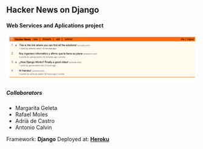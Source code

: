 ## Hacker News on Django
#### Web Services and Aplications project

![Hacker News principal](img/im1.png)

##### Collaborators

+ Margarita Geleta
+ Rafael Moles
+ Adrià de Castro
+ Antonio Calvin

Framework: **Django**
Deployed at: **[Heroku](http://hackernews-project.herokuapp.com)**
